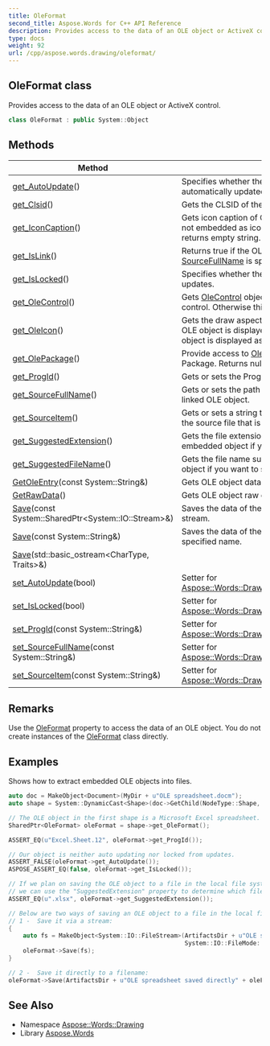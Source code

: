 ```yaml
---
title: OleFormat
second_title: Aspose.Words for C++ API Reference
description: Provides access to the data of an OLE object or ActiveX control.
type: docs
weight: 92
url: /cpp/aspose.words.drawing/oleformat/
---
```

## OleFormat class


Provides access to the data of an OLE object or ActiveX control.

```cpp
class OleFormat : public System::Object
```

## Methods

| Method | Description |
| --- | --- |
| [get_AutoUpdate](./get_autoupdate/)() | Specifies whether the link to the OLE object is automatically updated or not in Microsoft Word. |
| [get_Clsid](./get_clsid/)() | Gets the CLSID of the OLE object. |
| [get_IconCaption](./get_iconcaption/)() | Gets icon caption of OLE object. In case of OLE object is not embedded as icon or caption couldn't be retrieved returns empty string. |
| [get_IsLink](./get_islink/)() | Returns true if the OLE object is linked (when [SourceFullName](./get_sourcefullname/) is specified). |
| [get_IsLocked](./get_islocked/)() | Specifies whether the link to the OLE object is locked from updates. |
| [get_OleControl](./get_olecontrol/)() | Gets [OleControl](./get_olecontrol/) objects if this OLE object is an ActiveX control. Otherwise this property is null. |
| [get_OleIcon](./get_oleicon/)() | Gets the draw aspect of the OLE object. When **true**, the OLE object is displayed as an icon. When **false**, the OLE object is displayed as content. |
| [get_OlePackage](./get_olepackage/)() | Provide access to [OlePackage](../olepackage/) if OLE object is an OLE Package. Returns null otherwise. |
| [get_ProgId](./get_progid/)() | Gets or sets the ProgID of the OLE object. |
| [get_SourceFullName](./get_sourcefullname/)() | Gets or sets the path and name of the source file for the linked OLE object. |
| [get_SourceItem](./get_sourceitem/)() | Gets or sets a string that is used to identify the portion of the source file that is being linked. |
| [get_SuggestedExtension](./get_suggestedextension/)() | Gets the file extension suggested for the current embedded object if you want to save it into a file. |
| [get_SuggestedFileName](./get_suggestedfilename/)() | Gets the file name suggested for the current embedded object if you want to save it into a file. |
| [GetOleEntry](./getoleentry/)(const System::String\&) | Gets OLE object data entry. |
| [GetRawData](./getrawdata/)() | Gets OLE object raw data. |
| [Save](./save/)(const System::SharedPtr\<System::IO::Stream\>\&) | Saves the data of the embedded object into the specified stream. |
| [Save](./save/)(const System::String\&) | Saves the data of the embedded object into a file with the specified name. |
| [Save](./save/)(std::basic_ostream\<CharType, Traits\>\&) |  |
| [set_AutoUpdate](./set_autoupdate/)(bool) | Setter for [Aspose::Words::Drawing::OleFormat::get_AutoUpdate](./get_autoupdate/). |
| [set_IsLocked](./set_islocked/)(bool) | Setter for [Aspose::Words::Drawing::OleFormat::get_IsLocked](./get_islocked/). |
| [set_ProgId](./set_progid/)(const System::String\&) | Setter for [Aspose::Words::Drawing::OleFormat::get_ProgId](./get_progid/). |
| [set_SourceFullName](./set_sourcefullname/)(const System::String\&) | Setter for [Aspose::Words::Drawing::OleFormat::get_SourceFullName](./get_sourcefullname/). |
| [set_SourceItem](./set_sourceitem/)(const System::String\&) | Setter for [Aspose::Words::Drawing::OleFormat::get_SourceItem](./get_sourceitem/). |
## Remarks


Use the [OleFormat](../shape/get_oleformat/) property to access the data of an OLE object. You do not create instances of the [OleFormat](./) class directly.

## Examples



Shows how to extract embedded OLE objects into files. 
```cpp
auto doc = MakeObject<Document>(MyDir + u"OLE spreadsheet.docm");
auto shape = System::DynamicCast<Shape>(doc->GetChild(NodeType::Shape, 0, true));

// The OLE object in the first shape is a Microsoft Excel spreadsheet.
SharedPtr<OleFormat> oleFormat = shape->get_OleFormat();

ASSERT_EQ(u"Excel.Sheet.12", oleFormat->get_ProgId());

// Our object is neither auto updating nor locked from updates.
ASSERT_FALSE(oleFormat->get_AutoUpdate());
ASPOSE_ASSERT_EQ(false, oleFormat->get_IsLocked());

// If we plan on saving the OLE object to a file in the local file system,
// we can use the "SuggestedExtension" property to determine which file extension to apply to the file.
ASSERT_EQ(u".xlsx", oleFormat->get_SuggestedExtension());

// Below are two ways of saving an OLE object to a file in the local file system.
// 1 -  Save it via a stream:
{
    auto fs = MakeObject<System::IO::FileStream>(ArtifactsDir + u"OLE spreadsheet extracted via stream" + oleFormat->get_SuggestedExtension(),
                                                 System::IO::FileMode::Create);
    oleFormat->Save(fs);
}

// 2 -  Save it directly to a filename:
oleFormat->Save(ArtifactsDir + u"OLE spreadsheet saved directly" + oleFormat->get_SuggestedExtension());
```

## See Also

* Namespace [Aspose::Words::Drawing](../)
* Library [Aspose.Words](../../)
